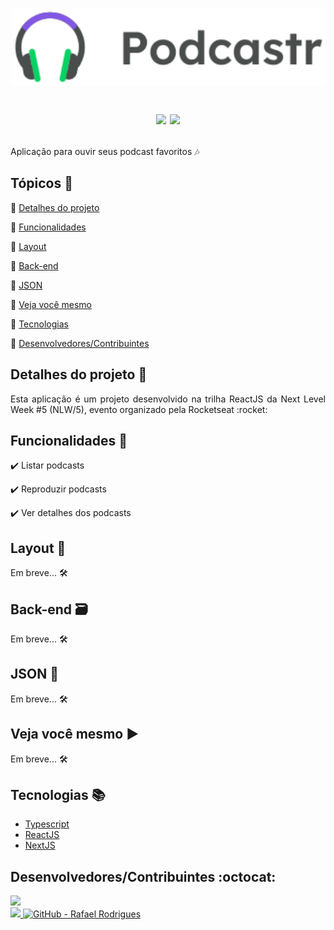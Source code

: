 <h1 align="center">
  <Img src="https://github.com/rafarod21/podcastr/blob/main/public/logo.svg" width=500/>
  <p>
    <img src="https://img.shields.io/static/v1?label=Status&message=Conclu%C3%ADdo&color=brightgreen&style=flat&labelColor=3E3E3E">
    <img src="https://img.shields.io/static/v1?message=NLW%2F5&label=ReactJS&color=8257E5&style=flat&logo=react&labelColor=informational">
  </p>
</h1>

Aplicação para ouvir seus podcast favoritos :notes:

## Tópicos :scroll:

:small_blue_diamond: [Detalhes do projeto](#detalhes-do-projeto-memo)

:small_blue_diamond: [Funcionalidades](#funcionalidades-stars)

:small_blue_diamond: [Layout](#layout-milky_way)

:small_blue_diamond: [Back-end](#back-end-card_file_box)

:small_blue_diamond: [JSON](#json-floppy_disk)

:small_blue_diamond: [Veja você mesmo](#veja-você-mesmo-arrow_forward)

:small_blue_diamond: [Tecnologias](#tecnologias-books)

:small_blue_diamond: [Desenvolvedores/Contribuintes](#desenvolvedorescontribuintes-octocat)

## Detalhes do projeto :memo:

<p align="justify">
Esta aplicação é um projeto desenvolvido na trilha ReactJS da Next Level Week #5 (NLW/5), evento organizado pela Rocketseat :rocket: <!-- COLOCAR LINK DA PÁGINA INICIAL DELES -->
</p>

## Funcionalidades :stars:

:heavy_check_mark: Listar podcasts

:heavy_check_mark: Reproduzir podcasts

:heavy_check_mark: Ver detalhes dos podcasts

## Layout :milky_way:

Em breve... :hammer_and_wrench:
<!-- 
<h3 align="center">
  :computer: Desktop :computer:
</h3>
<p align="center">
  <Img src="https://images.pexels.com/photos/1779487/pexels-photo-1779487.jpeg?auto=compress&cs=tinysrgb&h=750&w=1260" width=400>
  <Img src="https://images.pexels.com/photos/1779487/pexels-photo-1779487.jpeg?auto=compress&cs=tinysrgb&h=750&w=1260" width=400>
  <Img src="https://images.pexels.com/photos/1779487/pexels-photo-1779487.jpeg?auto=compress&cs=tinysrgb&h=750&w=1260" width=400>
  <Img src="https://images.pexels.com/photos/1779487/pexels-photo-1779487.jpeg?auto=compress&cs=tinysrgb&h=750&w=1260" width=400>
</p>
  
<h3 align="center">
  :iphone: Mobile :iphone:
</h3>

<p align="center">
  <Img src="https://images.pexels.com/photos/1181673/pexels-photo-1181673.jpeg?auto=compress&cs=tinysrgb&h=750&w=1260" width=200>
  <Img src="https://images.pexels.com/photos/1181673/pexels-photo-1181673.jpeg?auto=compress&cs=tinysrgb&h=750&w=1260" width=200>
  <Img src="https://images.pexels.com/photos/1181673/pexels-photo-1181673.jpeg?auto=compress&cs=tinysrgb&h=750&w=1260" width=200>
  <Img src="https://images.pexels.com/photos/1181673/pexels-photo-1181673.jpeg?auto=compress&cs=tinysrgb&h=750&w=1260" width=200>
</p>
-->

## Back-end :card_file_box:

Em breve... :hammer_and_wrench:

## JSON :floppy_disk:
Em breve... :hammer_and_wrench:
<!-- 
### Nome da tabela:

|nomeDoCampo|nomeDoCampo|nomeDoCampo|
| -------- |-------- |-------- |
|valor do campo|valor do campo|valor do campo|
|valor do campo|valor do campo|valor do campo|
|valor do campo|valor do campo|valor do campo|
|valor do campo|valor do campo|valor do campo|

-->
## Veja você mesmo :arrow_forward:

Em breve... :hammer_and_wrench:


## Tecnologias :books:
    
- [Typescript](https://www.typescriptlang.org)
- [ReactJS](https://pt-br.reactjs.org)
- [NextJS](https://nextjs.org)
    
<!--
<p align="center">
  <a href="https://www.typescriptlang.org">Typescript</a> |
  <a href="https://pt-br.reactjs.org">ReactJS</a> |
  <a href="https://nextjs.org">NextJS</a> |
  <a href="https://nodejs.org/en">NodeJS</a> |
  <a href="https://reactnative.dev">React Native</a>
<p>
 -->

## Desenvolvedores/Contribuintes :octocat:

<img src="https://avatars0.githubusercontent.com/u/39251153?s=460&u=b18964e9a5e2c3c1ef9bc74ae8c35b11095c841b&v=4" width=115><br>
<a aria-label="LinkedIn - Rafael Rodrigues" href="https://www.linkedin.com/in/rafael-montrezol-942a60170">
    <img src="https://img.shields.io/static/v1?logo=linkedin&label=LinkedIn&message=Rafael%20Rodrigues&color=00A0DC&style=flat&labelColor=0077B5"> 
</a>
<a aria-label="GitHub - Rafael Rodrigues" href="https://github.com/rafarod21">
    <img alt="GitHub - Rafael Rodrigues" src="https://img.shields.io/static/v1?logo=github&label=GitHub&message=Rafael%20Rodrigues&color=2FBB4F&style=flat&labelColor=211F1F"></img>
</a>
